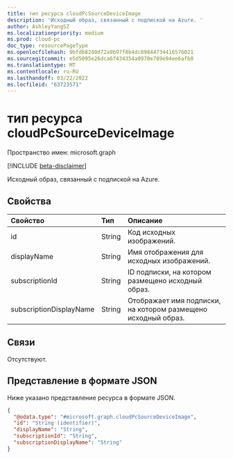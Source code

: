 ```yaml
---
title: тип ресурса cloudPcSourceDeviceImage
description: 'Исходный образ, связанный с подпиской на Azure. '
author: AshleyYangSZ
ms.localizationpriority: medium
ms.prod: cloud-pc
doc_type: resourcePageType
ms.openlocfilehash: 9bfdb8240d72a9b97f8b4dc89844734416576021
ms.sourcegitcommit: e5d5095e26dca6f434354a0970e789e94ee6afb0
ms.translationtype: MT
ms.contentlocale: ru-RU
ms.lasthandoff: 03/22/2022
ms.locfileid: "63723571"
---
```

# <a name="cloudpcsourcedeviceimage-resource-type"></a>тип ресурса cloudPcSourceDeviceImage

Пространство имен: microsoft.graph

[!INCLUDE [beta-disclaimer](../../includes/beta-disclaimer.md)]

Исходный образ, связанный с подпиской на Azure.

## <a name="properties"></a>Свойства

|Свойство|Тип|Описание|
|:---|:---|:---|
|id|String|Код исходных изображений.|
|displayName|String|Имя отображения для исходных изображений.|
|subscriptionId|String|ID подписки, на котором размещено исходный образ.|
|subscriptionDisplayName|String|Отображает имя подписки, на котором размещено исходный образ.|

## <a name="relationships"></a>Связи

Отсутствуют.

## <a name="json-representation"></a>Представление в формате JSON

Ниже указано представление ресурса в формате JSON.
<!-- {
  "blockType": "resource",
  "@odata.type": "microsoft.graph.cloudPcSourceDeviceImage"
}
-->

``` json
{
  "@odata.type": "#microsoft.graph.cloudPcSourceDeviceImage",
  "id": "String (identifier)",
  "displayName": "String",
  "subscriptionId": "String",
  "subscriptionDisplayName": "String"
}
```

